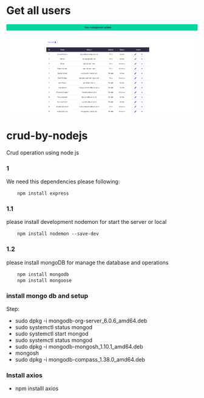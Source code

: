 
# Get all users
![Alt get users](image.png)
# crud-by-nodejs
Crud operation using node js

### 1
We need this dependencies 
please following:
```
    npm install express   
```

### 1.1

please install development nodemon for start the server or local
```
    npm install nodemon --save-dev
```

### 1.2
please install mongoDB for manage the database and operations

```
    npm install mongodb
    npm install mongoose
```

### install mongo db and setup
Step:
- sudo dpkg -i mongodb-org-server_6.0.6_amd64.deb
- sudo systemctl status mongod
- sudo systemctl start mongod
- sudo systemctl status mongod
- sudo dpkg -i mongodb-mongosh_1.10.1_amd64.deb
- mongosh
- sudo dpkg -i mongodb-compass_1.38.0_amd64.deb

### Install axios
- npm installl axios

